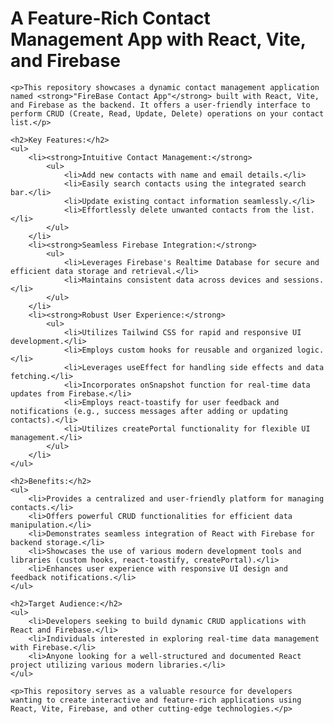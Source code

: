 <h1>A Feature-Rich Contact Management App with React, Vite, and Firebase</h1>

    <p>This repository showcases a dynamic contact management application named <strong>"FireBase Contact App"</strong> built with React, Vite, and Firebase as the backend. It offers a user-friendly interface to perform CRUD (Create, Read, Update, Delete) operations on your contact list.</p>

    <h2>Key Features:</h2>
    <ul>
        <li><strong>Intuitive Contact Management:</strong>
            <ul>
                <li>Add new contacts with name and email details.</li>
                <li>Easily search contacts using the integrated search bar.</li>
                <li>Update existing contact information seamlessly.</li>
                <li>Effortlessly delete unwanted contacts from the list.</li>
            </ul>
        </li>
        <li><strong>Seamless Firebase Integration:</strong>
            <ul>
                <li>Leverages Firebase's Realtime Database for secure and efficient data storage and retrieval.</li>
                <li>Maintains consistent data across devices and sessions.</li>
            </ul>
        </li>
        <li><strong>Robust User Experience:</strong>
            <ul>
                <li>Utilizes Tailwind CSS for rapid and responsive UI development.</li>
                <li>Employs custom hooks for reusable and organized logic.</li>
                <li>Leverages useEffect for handling side effects and data fetching.</li>
                <li>Incorporates onSnapshot function for real-time data updates from Firebase.</li>
                <li>Employs react-toastify for user feedback and notifications (e.g., success messages after adding or updating contacts).</li>
                <li>Utilizes createPortal functionality for flexible UI management.</li>
            </ul>
        </li>
    </ul>

    <h2>Benefits:</h2>
    <ul>
        <li>Provides a centralized and user-friendly platform for managing contacts.</li>
        <li>Offers powerful CRUD functionalities for efficient data manipulation.</li>
        <li>Demonstrates seamless integration of React with Firebase for backend storage.</li>
        <li>Showcases the use of various modern development tools and libraries (custom hooks, react-toastify, createPortal).</li>
        <li>Enhances user experience with responsive UI design and feedback notifications.</li>
    </ul>

    <h2>Target Audience:</h2>
    <ul>
        <li>Developers seeking to build dynamic CRUD applications with React and Firebase.</li>
        <li>Individuals interested in exploring real-time data management with Firebase.</li>
        <li>Anyone looking for a well-structured and documented React project utilizing various modern libraries.</li>
    </ul>

    <p>This repository serves as a valuable resource for developers wanting to create interactive and feature-rich applications using React, Vite, Firebase, and other cutting-edge technologies.</p>
